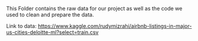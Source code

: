 This Folder contains the raw data for our project as well as the code we used to clean and prepare the data.

Link to data:
https://www.kaggle.com/rudymizrahi/airbnb-listings-in-major-us-cities-deloitte-ml?select=train.csv


